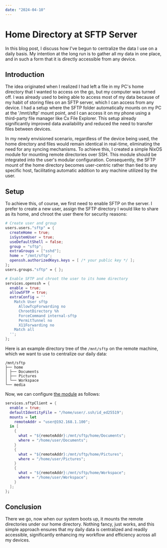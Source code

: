 ```yaml
---
date: "2024-04-10"
---
```


# Home Directory at SFTP Server

In this blog post, I discuss how I've begun to centralize the data I use on a daily basis. My intention at the long run is to gather all my data in one place, and in such a form that it is directly accessible from any device.

## Introduction

The idea originated when I realized I had left a file in my PC's home directory that I wanted to access on the go, but my computer was turned off. I was already used to being able to access most of my data because of my habit of storing files on an SFTP server, which I can access from any device. I had a setup where the SFTP folder automatically mounts on my PC at the '/mnt/sftp' mount point, and I can access it on my phone using a third-party file manager like Cx File Explorer. This setup already significantly improved data availability and reduced the need to transfer files between devices.

In my newly envisioned scenario, regardless of the device being used, the home directory and files would remain identical in real-time, eliminating the need for any syncing mechanisms. To achieve this, I created a simple NixOS module for mounting remote directories over SSH. This module should be integrated into the user's modular configuration. Consequently, the SFTP mount of the home directory becomes user-centric rather than tied to any specific host, facilitating automatic addition to any machine utilized by the user.

## Setup

To achieve this, of course, we first need to enable SFTP on the server. I prefer to create a new user, assign the SFTP directory I would like to share as its home, and chroot the user there for security reasons:

```nix
# Create user and group
users.users."sftp" = {
  createHome = true;
  isSystemUser = true;
  useDefaultShell = false;
  group = "sftp";
  extraGroups = ["sshd"];
  home = "/mnt/sftp";
  openssh.authorizedKeys.keys = [ /* your public key */ ];
};
users.groups."sftp" = { };

# Enable SFTP and chroot the user to its home directory
services.openssh = {
  enable = true;
  allowSFTP = true;
  extraConfig = ''
    Match User sftp
      AllowTcpForwarding no
      ChrootDirectory %h
      ForceCommand internal-sftp
      PermitTunnel no
      X11Forwarding no
    Match all
  '';
};
```

Here is an example directory tree of the `/mnt/sftp` on the remote machine, which we want to use to centralize our daily data:
```
/mnt/sftp
├── home
│ ├── Documents
│ ├── Pictures
│ └── Workspace
└── media
```

Now, we can configure [the module](https://github.com/tupakkatapa/nix-config/blob/1e0d42c30f70cd7ffdc0caa563b4e9eaac9055dc/nixosModules/sftp-client.nix) as follows:
```nix
services.sftpClient = {
  enable = true;
  defaultIdentityFile = "/home/user/.ssh/id_ed25519";
  mounts = let
    remoteAddr = "user@192.168.1.100";
  in [
    {
      what = "${remoteAddr}:/mnt/sftp/home/Documents";
      where = "/home/user/Documents";
    }
    {
      what = "${remoteAddr}:/mnt/sftp/home/Pictures";
      where = "/home/user/Pictures";
    }
    {
      what = "${remoteAddr}:/mnt/sftp/home/Workspace";
      where = "/home/user/Workspace";
    }
  ];
};
```

## Conclusion

There we go, now when our system boots up, it mounts the remote directories under our home directory. Nothing fancy, just works, and this simple approach ensures that my daily data is centralized and readily accessible, significantly enhancing my workflow and efficiency across all my devices.

